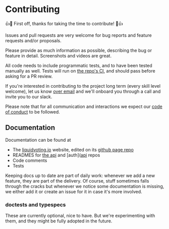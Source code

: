 # Contributing

👍🎉 First off, thanks for taking the time to contribute! 🎉👍

Issues and pull requests are very welcome for bug reports and feature requests and/or proposals.

Please provide as much information as possible, describing the bug or feature in detail. Screenshots and videos are great.

All code needs to include programmatic tests, and to have been tested manually as well. Tests will run on [the repo's CI](https://github.com/liquidvotingio/api/actions), and should pass before asking for a PR review.

If you're interested in contributing to the project long term (every skill level welcome), let us know [over email](mailto:oli.azevedo.barnes@gmail.com)  and we'll onboard you through a call and invite you to our slack.

Please note that for all communication and interactions we expect our [code of conduct](CODE_OF_CONDUCT.md) to be followed.

## Documentation

Documentation can be found at

- The [liquidvoting.io](https://liquidvoting.io) website, edited on its [github page repo](https://github.com/liquidvotingio/liquidvotingio.github.io)
- READMES for [the api](https://github.com/liquidvotingio/api) and [auth]([api](https://github.com/liquidvotingio/api) repos
- Code comments
- Tests

Keeping docs up to date are part of daily work: whenever we add a new feature, they are part of the delivery. Of course, stuff sometimes falls through the cracks but whenever we notice some documentation is missing, we either add it or create an issue for it in case it's more involved.

### doctests and typespecs

These are currently optional, nice to have. But we're experimenting with them, and they might be fully adopted in the future.
